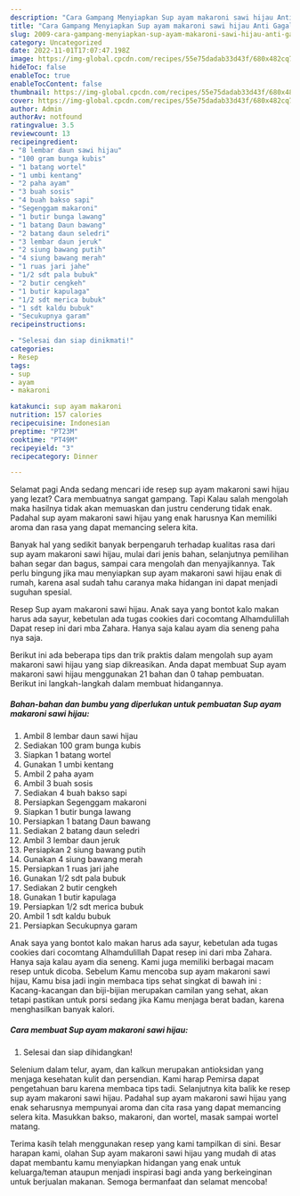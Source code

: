 ```yaml
---
description: "Cara Gampang Menyiapkan Sup ayam makaroni sawi hijau Anti Gagal"
title: "Cara Gampang Menyiapkan Sup ayam makaroni sawi hijau Anti Gagal"
slug: 2009-cara-gampang-menyiapkan-sup-ayam-makaroni-sawi-hijau-anti-gagal
category: Uncategorized
date: 2022-11-01T17:07:47.198Z
image: https://img-global.cpcdn.com/recipes/55e75dadab33d43f/680x482cq70/sup-ayam-makaroni-sawi-hijau-foto-resep-utama.jpg
hideToc: false
enableToc: true
enableTocContent: false
thumbnail: https://img-global.cpcdn.com/recipes/55e75dadab33d43f/680x482cq70/sup-ayam-makaroni-sawi-hijau-foto-resep-utama.jpg
cover: https://img-global.cpcdn.com/recipes/55e75dadab33d43f/680x482cq70/sup-ayam-makaroni-sawi-hijau-foto-resep-utama.jpg
author: Admin
authorAv: notfound
ratingvalue: 3.5
reviewcount: 13
recipeingredient:
- "8 lembar daun sawi hijau"
- "100 gram bunga kubis"
- "1 batang wortel"
- "1 umbi kentang"
- "2 paha ayam"
- "3 buah sosis"
- "4 buah bakso sapi"
- "Segenggam makaroni"
- "1 butir bunga lawang"
- "1 batang Daun bawang"
- "2 batang daun seledri"
- "3 lembar daun jeruk"
- "2 siung bawang putih"
- "4 siung bawang merah"
- "1 ruas jari jahe"
- "1/2 sdt pala bubuk"
- "2 butir cengkeh"
- "1 butir kapulaga"
- "1/2 sdt merica bubuk"
- "1 sdt kaldu bubuk"
- "Secukupnya garam"
recipeinstructions:

- "Selesai dan siap dinikmati!"
categories:
- Resep
tags:
- sup
- ayam
- makaroni

katakunci: sup ayam makaroni 
nutrition: 157 calories
recipecuisine: Indonesian
preptime: "PT23M"
cooktime: "PT49M"
recipeyield: "3"
recipecategory: Dinner

---
```



Selamat pagi Anda sedang mencari ide resep sup ayam makaroni sawi hijau yang lezat? Cara membuatnya sangat gampang. Tapi Kalau salah mengolah maka hasilnya tidak akan memuaskan dan justru cenderung tidak enak. Padahal sup ayam makaroni sawi hijau yang enak harusnya Kan memiliki aroma dan rasa yang dapat memancing selera kita.


Banyak hal yang sedikit banyak berpengaruh terhadap kualitas rasa dari sup ayam makaroni sawi hijau, mulai dari jenis bahan, selanjutnya pemilihan bahan segar dan bagus, sampai cara mengolah dan menyajikannya. Tak perlu bingung jika mau menyiapkan sup ayam makaroni sawi hijau enak di rumah, karena asal sudah tahu caranya maka hidangan ini dapat menjadi suguhan spesial.

Resep Sup ayam makaroni sawi hijau. Anak saya yang bontot kalo makan harus ada sayur, kebetulan ada tugas cookies dari cocomtang Alhamdulillah Dapat resep ini dari mba Zahara. Hanya saja kalau ayam dia seneng paha nya saja.


Berikut ini ada beberapa tips dan trik praktis dalam mengolah sup ayam makaroni sawi hijau yang siap dikreasikan. Anda dapat membuat Sup ayam makaroni sawi hijau menggunakan 21 bahan dan 0 tahap pembuatan. Berikut ini langkah-langkah dalam membuat hidangannya.

<!--inarticleads1-->

##### Bahan-bahan dan bumbu yang diperlukan untuk pembuatan Sup ayam makaroni sawi hijau:

1. Ambil 8 lembar daun sawi hijau
1. Sediakan 100 gram bunga kubis
1. Siapkan 1 batang wortel
1. Gunakan 1 umbi kentang
1. Ambil 2 paha ayam
1. Ambil 3 buah sosis
1. Sediakan 4 buah bakso sapi
1. Persiapkan Segenggam makaroni
1. Siapkan 1 butir bunga lawang
1. Persiapkan 1 batang Daun bawang
1. Sediakan 2 batang daun seledri
1. Ambil 3 lembar daun jeruk
1. Persiapkan 2 siung bawang putih
1. Gunakan 4 siung bawang merah
1. Persiapkan 1 ruas jari jahe
1. Gunakan 1/2 sdt pala bubuk
1. Sediakan 2 butir cengkeh
1. Gunakan 1 butir kapulaga
1. Persiapkan 1/2 sdt merica bubuk
1. Ambil 1 sdt kaldu bubuk
1. Persiapkan Secukupnya garam


Anak saya yang bontot kalo makan harus ada sayur, kebetulan ada tugas cookies dari cocomtang Alhamdulillah Dapat resep ini dari mba Zahara. Hanya saja kalau ayam dia seneng. Kami juga memiliki berbagai macam resep untuk dicoba. Sebelum Kamu mencoba sup ayam makaroni sawi hijau, Kamu bisa jadi ingin membaca tips sehat singkat di bawah ini : Kacang-kacangan dan biji-bijian merupakan camilan yang sehat, akan tetapi pastikan untuk porsi sedang jika Kamu menjaga berat badan, karena menghasilkan banyak kalori. 

<!--inarticleads2-->

##### Cara membuat Sup ayam makaroni sawi hijau:


1. Selesai dan siap dihidangkan!

Selenium dalam telur, ayam, dan kalkun merupakan antioksidan yang menjaga kesehatan kulit dan persendian. Kami harap Pemirsa dapat pengetahuan baru karena membaca tips tadi. Selanjutnya kita balik ke resep sup ayam makaroni sawi hijau. Padahal sup ayam makaroni sawi hijau yang enak seharusnya mempunyai aroma dan cita rasa yang dapat memancing selera kita. Masukkan bakso, makaroni, dan wortel, masak sampai wortel matang. 

Terima kasih telah menggunakan resep yang kami tampilkan di sini. Besar harapan kami, olahan Sup ayam makaroni sawi hijau yang mudah di atas dapat membantu kamu menyiapkan hidangan yang enak untuk keluarga/teman ataupun menjadi inspirasi bagi anda yang berkeinginan untuk berjualan makanan. Semoga bermanfaat dan selamat mencoba!
